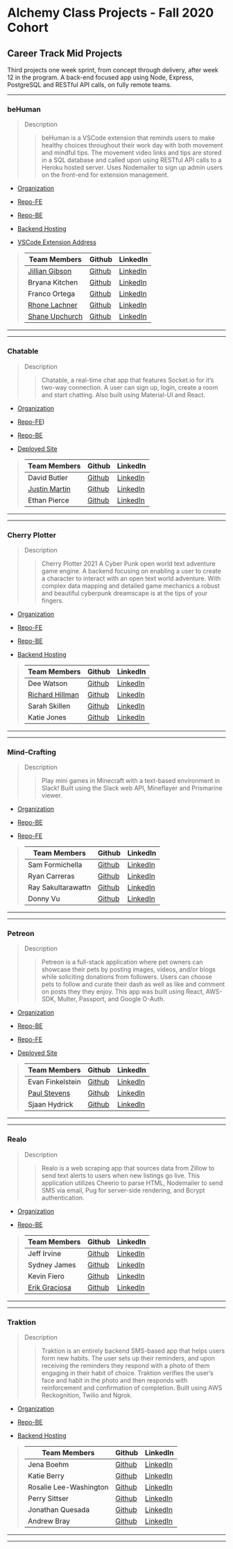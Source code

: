 # Alchemy Class Projects - Fall 2020 Cohort

## Career Track Mid Projects

Third projects one week sprint, from concept through delivery, after week 12 in the program.  A back-end focused app using Node, Express, PostgreSQL and RESTful API calls, on fully remote teams.
___
### beHuman

> Description 
>>beHuman is a VSCode extension that reminds users to make healthy choices throughout their work day with both movement and mindful tips. The movement video links and tips are stored in a SQL database and called upon using RESTful API calls to a Heroku hosted server.  Uses Nodemailer to sign up admin users on the front-end for extension management.

* [Organization](https://github.com/alchemy-be-human)

* [Repo-FE](https://github.com/alchemy-be-human/beHuman)

* [Repo-BE](https://github.com/alchemy-be-human/beHuman-server)

* [Backend Hosting](http://be-human-demo.herokuapp.com/)

* [VSCode Extension Address](https://marketplace.visualstudio.com/items?itemName=not-bot.be-human&ssr=false#overview)

>| Team Members  | Github  | LinkedIn  |
>|---|---|---|
>| [Jillian Gibson](http://www.jillianlg.com/) |  [Github](https://github.com/jillianlg)  |  [LinkedIn](https://www.linkedin.com/in/jillianlgibson/)  |
>| Bryana Kitchen |  [Github](https://github.com/bryanakitchen)  |  [LinkedIn](https://www.linkedin.com/in/bryanakitchen/)  |
>| Franco Ortega |  [Github](https://github.com/franco-ortega)  |  [LinkedIn](https://www.linkedin.com/in/francoortega/)  |
>|  [Rhone Lachner](http://rhonelachner.com/) | [Github](https://github.com/RhoneLachner)   | [LinkedIn](https://www.linkedin.com/in/rhonelachner/)   |
>|  [Shane Upchurch](https://shane-upchurch.netlify.app/)| [Github](https://github.com/ShaneUP1)   | [LinkedIn](https://www.linkedin.com/in/shaneupchurch/)   |

___
___
### Chatable

> Description 
>>Chatable, a real-time chat app that features Socket.io for it’s two-way connection. A user can sign up, login, create a room and start chatting.  Also built using Material-UI and React.

* [Organization](https://github.com/Chatable-2021)

* [Repo-FE](https://github.com/Chatable-2021/chatable-client))

* [Repo-BE](https://github.com/Chatable-2021/chatable-server)

* [Deployed Site](https://adoring-wright-0eba98.netlify.app/)

>| Team Members  | Github  | LinkedIn  |
>|---|---|---|
>| David Butler |  [Github](https://github.com/davidabutler92)  |  [LinkedIn](https://www.linkedin.com/in/david-arron-butler/)  |
>| [Justin Martin](http://justinmartincodes.com/) |  [Github](https://github.com/JustinMartin7x)  |  [LinkedIn](https://www.linkedin.com/in/justin-martin7x/)  |
>| Ethan Pierce |  [Github](https://github.com/jumpybuns)  |  [LinkedIn](https://www.linkedin.com/in/ethanpiercepresents/)  |

___
___
### Cherry Plotter

> Description 
>>Cherry Plotter 2021 A Cyber Punk open world text adventure game engine. A backend focusing on enabling a user to create a character to interact with an open text world adventure. With complex data mapping and detailed game mechanics a robust and beautiful cyberpunk dreamscape is at the tips of your fingers.

* [Organization](https://github.com/DR-SK)

* [Repo-FE](https://github.com/DR-SK/cherry-plotter-react)

* [Repo-BE](https://github.com/DR-SK/cherry-plotter-2021)

* [Backend Hosting](https://cherry-plotter-2021.herokuapp.com/)

>| Team Members  | Github  | LinkedIn  |
>|---|---|---|
>| Dee Watson |  [Github](https://github.com/dl-watson)  |  [LinkedIn](https://www.linkedin.com/in/dl-watson/)  |
>| [Richard Hillman](http://richard-hillman.com/) |  [Github](https://github.com/Richard-Hillman)  |  [LinkedIn](https://www.linkedin.com/in/richard-hillman/)  |
>| Sarah Skillen |  [Github](https://github.com/sarah-svg)  |  [LinkedIn](https://www.linkedin.com/in/sarah-skillen-7339b61b8/)  |
>| Katie Jones |  [Github](https://github.com/katiejonesyo)  |  [LinkedIn](https://www.linkedin.com/in/katiejonesyo/)  |

___
___
### Mind-Crafting

> Description 
>>Play mini games in Minecraft with a text-based environment in Slack!  Built using the Slack web API, Mineflayer and Prismarine viewer.

* [Organization](https://github.com/Mind-Crafting)

* [Repo-BE](https://github.com/Mind-Crafting/mind-crafting)

* [Repo-FE](https://github.com/Mind-Crafting/mind-crafting-FE)

>| Team Members  | Github  | LinkedIn  |
>|---|---|---|
>| Sam Formichella |  [Github](https://github.com/sformichella)  |  [LinkedIn](https://www.linkedin.com/in/sam-formichella/)  |
>|  Ryan Carreras | [Github](https://github.com/ryanleviathan)   | [LinkedIn](https://www.linkedin.com/in/ryancarreras/)   |
>| Ray Sakultarawattn |  [Github](https://github.com/rsakultarawattn)  |  [LinkedIn](https://www.linkedin.com/in/raysakultarawattn/)  |
>| Donny Vu |  [Github](https://github.com/DonnyLVu)  |  [LinkedIn](https://www.linkedin.com/in/donnylvu/)  |

___
___
### Petreon

> Description 
>>Petreon is a full-stack application where pet owners can showcase their pets by posting images, videos, and/or blogs while soliciting donations from followers. Users can choose pets to follow and curate their dash as well as like and comment on posts they they enjoy.  This app was built using React, AWS-SDK, Multer, Passport, and Google O-Auth.

* [Organization](https://github.com/Alchemy-Petreon)

* [Repo-BE](https://github.com/Alchemy-Petreon/Petreon-Backend)

* [Repo-FE](https://github.com/Alchemy-Petreon/Petreon-Frontend)

* [Deployed Site](https://petreon.netlify.app/)

>| Team Members  | Github  | LinkedIn  |
>|---|---|---|
>| Evan Finkelstein |  [Github](https://github.com/Evan-Finkelstein)  |  [LinkedIn](https://www.linkedin.com/in/evan-finkelstein91/)  |
>| [Paul Stevens](https://paulstevens.dev/) |  [Github](https://github.com/Protopaco)  |  [LinkedIn](https://www.linkedin.com/in/paul-stevens-dev/)  |
>|  Sjaan Hydrick | [Github](https://github.com/SjaanHydrick)   | [LinkedIn](https://www.linkedin.com/in/sjaan-hydrick/)   |

___
___
### Realo

> Description 
>>Realo is a web scraping app that sources data from Zillow to send text alerts to users when new listings go live. This application utilizes Cheerio to parse HTML, Nodemailer to send SMS via email, Pug for server-side rendering, and Bcrypt authentication.

* [Organization](https://github.com/ET-Phone-Home-Alchemy)

* [Repo-BE](https://github.com/ET-Phone-Home-Alchemy/realo-app-backend)

>| Team Members  | Github  | LinkedIn  |
>|---|---|---|
>|  Jeff Irvine | [Github](https://github.com/jeffIrvine)   | [LinkedIn](https://www.linkedin.com/in/irvinejeff/)   |
>| Sydney James |  [Github](https://github.com/scjam)  |  [LinkedIn](https://www.linkedin.com/in/sydjames/)  |
>| Kevin Fiero |  [Github](https://github.com/kevinfiero)  |  [LinkedIn](https://www.linkedin.com/in/kevinfiero/)  |
>| [Erik Graciosa](https://www.erikgraciosa.com) |  [Github](https://github.com/ErikGraciosa)  |  [LinkedIn](https://www.linkedin.com/in/erikgraciosa/)  |

___
___
### Traktion

> Description 
>>Traktion is an entirely backend SMS-based app that helps users form new habits. The user sets up their reminders, and upon receiving the reminders they respond with a photo of them engaging in their habit of choice. Traktion verifies the user’s face and habit in the photo and then responds with reinforcement and confirmation of completion.  Built using AWS Reckognition, Twilio and Ngrok.

* [Organization](https://github.com/Alchemy-Traction)

* [Repo-BE](https://github.com/Alchemy-Traction/traction)

* [Backend Hosting](https://better-please-traction.herokuapp.com/)

>| Team Members  | Github  | LinkedIn  |
>|---|---|---|
>| Jena Boehm | [Github](https://github.com/jena-boehm)   | [LinkedIn](https://www.linkedin.com/in/jenaboehm/)   |
>| Katie Berry |  [Github](https://github.com/KatieMBerry)  |  [LinkedIn](https://www.linkedin.com/in/katie-m-berry/)  |
>| Rosalie Lee-Washington |  [Github](https://github.com/rosalie337)  |  [LinkedIn](https://www.linkedin.com/in/rosalielee/)  |
>|  Perry Sittser | [Github](https://github.com/sittserp)   | [LinkedIn](https://www.linkedin.com/in/sittserp/)   |
>| Jonathan Quesada |  [Github](https://github.com/QuesadaJon)  |  [LinkedIn](https://www.linkedin.com/in/quesada-jonathan/)  |
>| Andrew Bray |  [Github](https://github.com/Andrew-Bray)  |  [LinkedIn](https://www.linkedin.com/in/andrew-michael-bray/)  |

___
___
